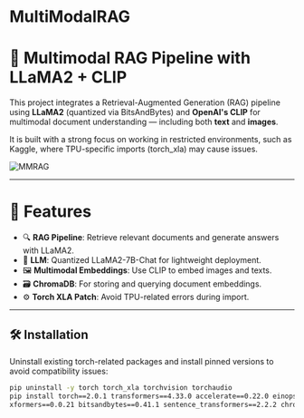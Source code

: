 # MultiModalRAG

# 🧠 Multimodal RAG Pipeline with LLaMA2 + CLIP

This project integrates a Retrieval-Augmented Generation (RAG) pipeline using **LLaMA2** (quantized via BitsAndBytes) and **OpenAI's CLIP** for multimodal document understanding — including both **text** and **images**.

It is built with a strong focus on working in restricted environments, such as Kaggle, where TPU-specific imports (torch_xla) may cause issues.

![MMRAG](https://miro.medium.com/v2/resize:fit:982/1*4CaYSUEN9Z51bFgnFLXFOg.png)


---

# 📌 Features

- 🔍 **RAG Pipeline**: Retrieve relevant documents and generate answers with LLaMA2.
- 🧠 **LLM**: Quantized LLaMA2-7B-Chat for lightweight deployment.
- 🖼️ **Multimodal Embeddings**: Use CLIP to embed images and texts.
- 🗃️ **ChromaDB**: For storing and querying document embeddings.
- ⚙️ **Torch XLA Patch**: Avoid TPU-related errors during import.

---

## 🛠️ Installation

Uninstall existing torch-related packages and install pinned versions to avoid compatibility issues:

```bash
pip uninstall -y torch torch_xla torchvision torchaudio
pip install torch==2.0.1 transformers==4.33.0 accelerate==0.22.0 einops==0.6.1 langchain==0.0.300 \
xformers==0.0.21 bitsandbytes==0.41.1 sentence_transformers==2.2.2 chromadb==0.4.12 pillow==10.0.0
